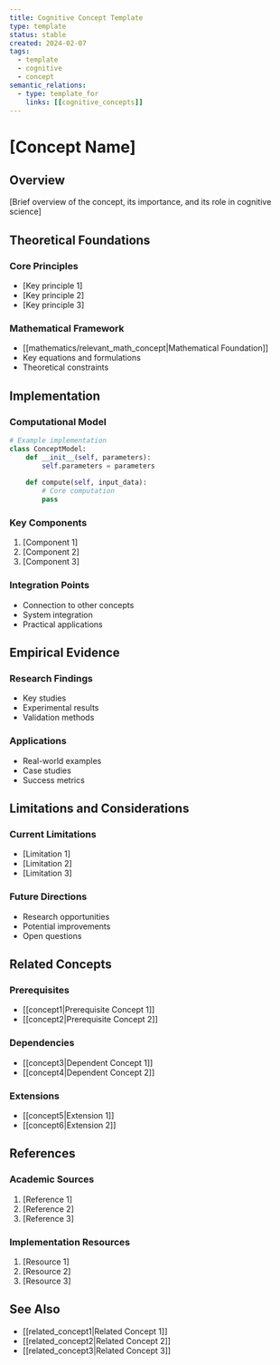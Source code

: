 ```yaml
---
title: Cognitive Concept Template
type: template
status: stable
created: 2024-02-07
tags:
  - template
  - cognitive
  - concept
semantic_relations:
  - type: template_for
    links: [[cognitive_concepts]]
---
```


# [Concept Name]

## Overview

[Brief overview of the concept, its importance, and its role in cognitive science]

## Theoretical Foundations

### Core Principles
- [Key principle 1]
- [Key principle 2]
- [Key principle 3]

### Mathematical Framework
- [[mathematics/relevant_math_concept|Mathematical Foundation]]
- Key equations and formulations
- Theoretical constraints

## Implementation

### Computational Model
```python
# Example implementation
class ConceptModel:
    def __init__(self, parameters):
        self.parameters = parameters
        
    def compute(self, input_data):
        # Core computation
        pass
```

### Key Components
1. [Component 1]
2. [Component 2]
3. [Component 3]

### Integration Points
- Connection to other concepts
- System integration
- Practical applications

## Empirical Evidence

### Research Findings
- Key studies
- Experimental results
- Validation methods

### Applications
- Real-world examples
- Case studies
- Success metrics

## Limitations and Considerations

### Current Limitations
- [Limitation 1]
- [Limitation 2]
- [Limitation 3]

### Future Directions
- Research opportunities
- Potential improvements
- Open questions

## Related Concepts

### Prerequisites
- [[concept1|Prerequisite Concept 1]]
- [[concept2|Prerequisite Concept 2]]

### Dependencies
- [[concept3|Dependent Concept 1]]
- [[concept4|Dependent Concept 2]]

### Extensions
- [[concept5|Extension 1]]
- [[concept6|Extension 2]]

## References

### Academic Sources
1. [Reference 1]
2. [Reference 2]
3. [Reference 3]

### Implementation Resources
1. [Resource 1]
2. [Resource 2]
3. [Resource 3]

## See Also

- [[related_concept1|Related Concept 1]]
- [[related_concept2|Related Concept 2]]
- [[related_concept3|Related Concept 3]] 